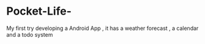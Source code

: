 # Pocket-Life-
My first try developing a Android App , it has a weather forecast , a calendar and a todo system

